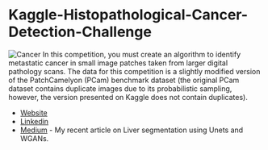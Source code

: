 # Kaggle-Histopathological-Cancer-Detection-Challenge

![Cancer](https://www.microscopemaster.com/images/Oralcancersquamouscellcarcinomahistopathology.jpg)
In this competition, you must create an algorithm to identify metastatic cancer in small image patches taken from larger digital pathology scans. The data for this competition is a slightly modified version of the PatchCamelyon (PCam) benchmark dataset (the original PCam dataset contains duplicate images due to its probabilistic sampling, however, the version presented on Kaggle does not contain duplicates).

* [Website](https://ucalyptus.github.io/Kaggle-Histopathological-Cancer-Detection-Challenge/)
* [Linkedin](https://linkedin.com/in/sayantan-das-95b50a125/)
* [Medium](https://medium.com/@sayantandas30011998/paper-review-automatic-liver-segmentation-using-u-net-with-wasserstein-gans-9e8254a95f7) - My recent article on Liver segmentation using Unets and WGANs.
